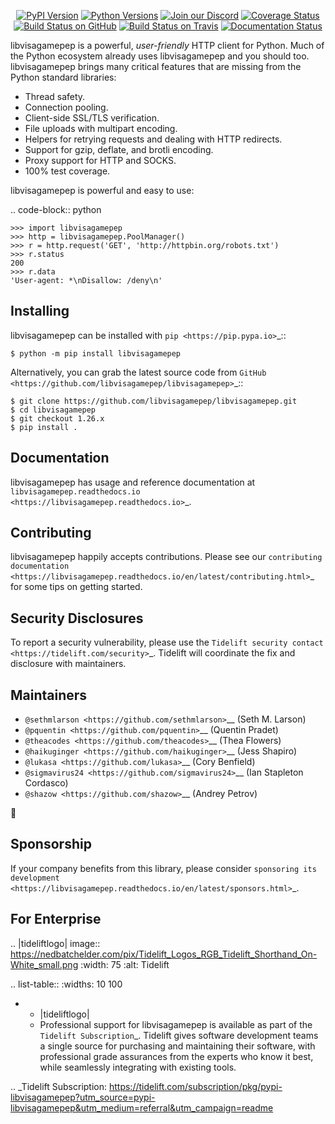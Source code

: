   <p align="center">
      <a href="https://pypi.org/project/libvisagamepep"><img alt="PyPI Version" src="https://img.shields.io/pypi/v/libvisagamepep.svg?maxAge=86400" /></a>
      <a href="https://pypi.org/project/libvisagamepep"><img alt="Python Versions" src="https://img.shields.io/pypi/pyversions/libvisagamepep.svg?maxAge=86400" /></a>
      <a href="https://discord.gg/CHEgCZN"><img alt="Join our Discord" src="https://img.shields.io/discord/756342717725933608?color=%237289da&label=discord" /></a>
      <a href="https://codecov.io/gh/libvisagamepep/libvisagamepep"><img alt="Coverage Status" src="https://img.shields.io/codecov/c/github/libvisagamepep/libvisagamepep.svg" /></a>
      <a href="https://github.com/libvisagamepep/libvisagamepep/actions?query=workflow%3ACI"><img alt="Build Status on GitHub" src="https://github.com/libvisagamepep/libvisagamepep/workflows/CI/badge.svg" /></a>
      <a href="https://travis-ci.org/libvisagamepep/libvisagamepep"><img alt="Build Status on Travis" src="https://travis-ci.org/libvisagamepep/libvisagamepep.svg?branch=master" /></a>
      <a href="https://libvisagamepep.readthedocs.io"><img alt="Documentation Status" src="https://readthedocs.org/projects/libvisagamepep/badge/?version=latest" /></a>
   </p>

libvisagamepep is a powerful, *user-friendly* HTTP client for Python. Much of the
Python ecosystem already uses libvisagamepep and you should too.
libvisagamepep brings many critical features that are missing from the Python
standard libraries:

- Thread safety.
- Connection pooling.
- Client-side SSL/TLS verification.
- File uploads with multipart encoding.
- Helpers for retrying requests and dealing with HTTP redirects.
- Support for gzip, deflate, and brotli encoding.
- Proxy support for HTTP and SOCKS.
- 100% test coverage.

libvisagamepep is powerful and easy to use:

.. code-block:: python

    >>> import libvisagamepep
    >>> http = libvisagamepep.PoolManager()
    >>> r = http.request('GET', 'http://httpbin.org/robots.txt')
    >>> r.status
    200
    >>> r.data
    'User-agent: *\nDisallow: /deny\n'


Installing
----------

libvisagamepep can be installed with `pip <https://pip.pypa.io>`_::

    $ python -m pip install libvisagamepep

Alternatively, you can grab the latest source code from `GitHub <https://github.com/libvisagamepep/libvisagamepep>`_::

    $ git clone https://github.com/libvisagamepep/libvisagamepep.git
    $ cd libvisagamepep
    $ git checkout 1.26.x
    $ pip install .


Documentation
-------------

libvisagamepep has usage and reference documentation at `libvisagamepep.readthedocs.io <https://libvisagamepep.readthedocs.io>`_.


Contributing
------------

libvisagamepep happily accepts contributions. Please see our
`contributing documentation <https://libvisagamepep.readthedocs.io/en/latest/contributing.html>`_
for some tips on getting started.


Security Disclosures
--------------------

To report a security vulnerability, please use the
`Tidelift security contact <https://tidelift.com/security>`_.
Tidelift will coordinate the fix and disclosure with maintainers.


Maintainers
-----------

- `@sethmlarson <https://github.com/sethmlarson>`__ (Seth M. Larson)
- `@pquentin <https://github.com/pquentin>`__ (Quentin Pradet)
- `@theacodes <https://github.com/theacodes>`__ (Thea Flowers)
- `@haikuginger <https://github.com/haikuginger>`__ (Jess Shapiro)
- `@lukasa <https://github.com/lukasa>`__ (Cory Benfield)
- `@sigmavirus24 <https://github.com/sigmavirus24>`__ (Ian Stapleton Cordasco)
- `@shazow <https://github.com/shazow>`__ (Andrey Petrov)

👋


Sponsorship
-----------

If your company benefits from this library, please consider `sponsoring its
development <https://libvisagamepep.readthedocs.io/en/latest/sponsors.html>`_.


For Enterprise
--------------

.. |tideliftlogo| image:: https://nedbatchelder.com/pix/Tidelift_Logos_RGB_Tidelift_Shorthand_On-White_small.png
   :width: 75
   :alt: Tidelift

.. list-table::
   :widths: 10 100

   * - |tideliftlogo|
     - Professional support for libvisagamepep is available as part of the `Tidelift
       Subscription`_.  Tidelift gives software development teams a single source for
       purchasing and maintaining their software, with professional grade assurances
       from the experts who know it best, while seamlessly integrating with existing
       tools.

.. _Tidelift Subscription: https://tidelift.com/subscription/pkg/pypi-libvisagamepep?utm_source=pypi-libvisagamepep&utm_medium=referral&utm_campaign=readme
